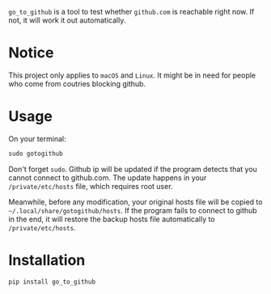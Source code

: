 `go_to_github` is a tool to test whether `github.com` is reachable right now. If not, it will work it out automatically.

# Notice
This project only applies to `macOS` and `Linux`.
It might be in need for people who come from coutries blocking github.

# Usage
On your terminal:
```python
sudo gotogithub

```
Don't forget `sudo`. Github ip will be updated if the program detects that you cannot connect to github.com. The update happens in your `/private/etc/hosts` file, which requires root user. 

Meanwhile, before any modification, your original hosts file will be copied to `~/.local/share/gotogithub/hosts`. If the program fails to connect to github in the end, it will restore the backup hosts file automatically to `/private/etc/hosts`.

# Installation
```python
pip install go_to_github
```


